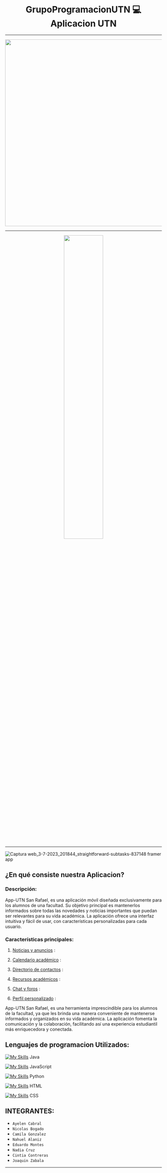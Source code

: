 
<div align="center">

# GrupoProgramacionUTN :computer: Aplicacion UTN 
</div>

***

<div align="center">

<img src="https://github.com/CodeSystem2022/GrupoProgramacionUTN_ProyectoFinal/assets/112594912/d7c1eec9-0185-456a-84e7-58dc98591a83" width="600">
</div>

***

<p align="center">
<img width="50%" src="http://pabloabalos.com.ar/images/UTN.jpg">
<p/>

***

![Captura web_3-7-2023_201844_straightforward-subtasks-837148 framer app](https://github.com/CodeSystem2022/GrupoProgramacionUTN_ProyectoFinal/assets/104447527/9f1b9327-3516-4798-818f-027f40a0e38b)


<h2>¿En qué consiste nuestra Aplicacion?</h2>

### Descripción:
App-UTN San Rafael, es una aplicación móvil diseñada exclusivamente para los alumnos de una facultad. Su objetivo principal es mantenerlos informados sobre todas las novedades y noticias importantes que puedan ser relevantes para su vida académica. La aplicación ofrece una interfaz intuitiva y fácil de usar, con características personalizadas para cada usuario.

### Características principales:

   1) [Noticias y anuncios](https://github.com/CodeSystem2022/GrupoProgramacionUTN_ProyectoFinal/wiki/Caracter%C3%ADsticas-Principales#noticias-y-anuncios) :

   2) [Calendario académico](https://github.com/CodeSystem2022/GrupoProgramacionUTN_ProyectoFinal/wiki/Caracter%C3%ADsticas-Principales#calendario-academico) : 

   3) [Directorio de contactos](https://github.com/CodeSystem2022/GrupoProgramacionUTN_ProyectoFinal/wiki/Caracter%C3%ADsticas-Principales#directorio-de-contactos) : 

   4) [Recursos académicos](https://github.com/CodeSystem2022/GrupoProgramacionUTN_ProyectoFinal/wiki/Caracter%C3%ADsticas-Principales#recursos-acad%C3%A9micos) : 

   5) [Chat y foros](https://github.com/CodeSystem2022/GrupoProgramacionUTN_ProyectoFinal/wiki/Caracter%C3%ADsticas-Principales#chat-y-foros) :

   6) [Perfil personalizado](https://github.com/CodeSystem2022/GrupoProgramacionUTN_ProyectoFinal/wiki/Caracter%C3%ADsticas-Principales#perfil-personalizado) :

App-UTN San Rafael, es una herramienta imprescindible para los alumnos de la facultad, ya que les brinda una manera conveniente de mantenerse informados y organizados en su vida académica. La aplicación fomenta la comunicación y la colaboración, facilitando así una experiencia estudiantil más enriquecedora y conectada.
## Lenguajes de programacion Utilizados:

[![My Skills](https://skillicons.dev/icons?i=java)](https://skillicons.dev) Java

[![My Skills](https://skillicons.dev/icons?i=js)](https://skillicons.dev) JavaScript

[![My Skills](https://skillicons.dev/icons?i=py)](https://skillicons.dev) Python

[![My Skills](https://skillicons.dev/icons?i=html)](https://skillicons.dev) HTML

[![My Skills](https://skillicons.dev/icons?i=css)](https://skillicons.dev) CSS


## INTEGRANTES:  
  - `Ayelen Cabral`
  - `Nicolas Bogado`
  - `Camila Gonzalez`
  - `Nahuel Alaniz`
  - `Eduardo Montes`
  - `Nadia Cruz`
  - `Cintia Contreras`
  - `Joaquin Zabala`
***
